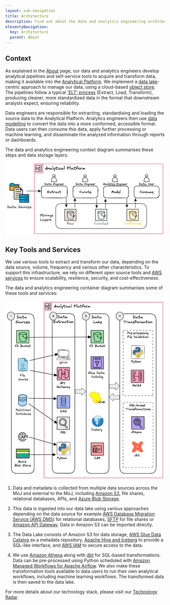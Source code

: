 ```yaml
---
layout: sub-navigation
title: Architecture
description: Find out about the data and analytics engineering architecture, key tools and services
eleventyNavigation:
  key: Architecture
  parent: About
---
```


## Context

As explained in the [About](../) page, our data and analytics engineers develop analytical pipelines and self-service tools to acquire and transform data, making it available into the [Analytical Platform](https://user-guidance.analytical-platform.service.justice.gov.uk). We implement a [data lake](https://aws.amazon.com/what-is/data-lake/)-centric approach to manage our data, using a cloud-based [object store](https://aws.amazon.com/what-is/object-storage/). The pipelines follow a typical ['ELT' process](https://en.wikipedia.org/wiki/Extract,_load,_transform) (Extract, Load, Transform), producing cleaner, more standardized data in the format that downstream analysts expect, ensuring reliability.

Data engineers are responsible for extracting, standardising and loading the source data to the Analytical Platform. Analytics engineers then use [data modelling](https://en.wikipedia.org/wiki/Data_modeling) to convert the data into a more conformed, accessible format. Data users can then consume this data, apply further processing or machine learning, and disseminate the analyzed information through reports or dashboards.

The data and analytics engineering context diagram summarises these steps and data storage layers:

![logical data architecture](./images/context-diagram.excalidraw.png)

## Key Tools and Services

We use various tools to extract and transform our data, depending on the data source, volume, frequency and various other characteristics. To support this infrastructure, we rely on different open source tools and [AWS services](https://aws.amazon.com/blogs/big-data/aws-serverless-data-analytics-pipeline-reference-architecture/) to ensure scalability, resilience, security, and cost-effectiveness.

The data and analytics engineering container diagram summarises some of these tools and services:

![data architecture](./images/container-diagram.excalidraw.png)

1. Data and metadata is collected from multiple data sources across the MoJ and external to the MoJ, including [Amazon S3](https://aws.amazon.com/s3/), file shares, relational databases, APIs, and [Azure Blob Storage](https://azure.microsoft.com/en-gb/products/storage/blobs).

2. This data is ingested into our data lake using various approaches depending on the data source for example [AWS Database Migration Service (AWS DMS)](https://aws.amazon.com/dms/) for relational databases, [SFTP](https://en.wikipedia.org/wiki/SSH_File_Transfer_Protocol) for file shares or [Amazon API Gateway](https://aws.amazon.com/api-gateway/). Data in Amazon S3 can be imported directly.

3. The Data Lake consists of Amazon S3 for data storage, [AWS Glue Data Catalog](https://docs.aws.amazon.com/glue/latest/dg/catalog-and-crawler.html) as a metadata repository, [Apache Hive and Iceberg](https://aws.amazon.com/what-is/apache-iceberg/) to provide a SQL-like interface, and [AWS IAM](https://aws.amazon.com/iam/) to secure access to the data.

4. We use [Amazon Athena](https://aws.amazon.com/athena/) along with [dbt](https://www.getdbt.com/) for SQL-based transformations. Data can be pre-processed using Python scheduled with [Amazon Managed Workflows for Apache Airflow](https://aws.amazon.com/managed-workflows-for-apache-airflow/). We also make these transformation tools available to data users to run their own analytical workflows, including machine learning workflows. The transformed data is then saved to the data lake.

For more details about our technology stack, please visit our [Technology Radar](https://moj-analytical-services.github.io/data-and-analytics-engineering-tech-radar/).